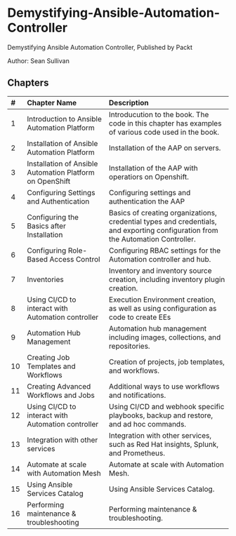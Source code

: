 # Demystifying-Ansible-Automation-Controller
Demystifying Ansible Automation Controller, Published by Packt

Author: Sean Sullivan

## Chapters
|#|Chapter Name|Description|
|:---|:---|:---|
|1|Introduction to Ansible Automation Platform|Introducution to the book. The code in this chapter has examples of various code used in the book.|
|2|Installation of Ansible Automation Platform|Installation of the AAP on servers.|
|3|Installation of Ansible Automation Platform on OpenShift|Installation of the AAP with operatiors on Openshift.|
|4|Configuring Settings and Authentication|Configuring settings and authentication the AAP|
|5|Configuring the Basics after Installation|Basics of creating organizations, credential types and credentials, and exporting configuration from the Automation Controller.|
|6|Configuring Role- Based Access Control|Configuring RBAC settings for the Automation controller and hub.|
|7|Inventories|Inventory and inventory source creation, including inventory plugin creation.|
|8|Using CI/CD to interact with Automation controller|Execution Environment creation, as well as using configuration as code to create EEs|
|9|Automation Hub Management |Automation hub management including images, collections, and repositories.|
|10|Creating Job Templates and Workflows|Creation of projects, job templates, and workflows.|
|11|Creating Advanced Workflows and Jobs|Additional ways to use workflows and notifications.|
|12|Using CI/CD to interact with Automation controller|Using CI/CD and webhook specific playbooks, backup and restore, and ad hoc commands.|
|13|Integration with other services|Integration with other services, such as Red Hat insights, Splunk, and Prometheus.|
|14|Automate at scale with Automation Mesh|Automate at scale with Automation Mesh.|
|15|Using Ansible Services Catalog|Using Ansible Services Catalog.|
|16|Performing maintenance & troubleshooting|Performing maintenance & troubleshooting.|
